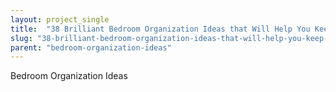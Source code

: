 ```yaml
---
layout: project_single
title:  "38 Brilliant Bedroom Organization Ideas that Will Help You Keep Everything in its Place"
slug: "38-brilliant-bedroom-organization-ideas-that-will-help-you-keep-everything-in-its-place"
parent: "bedroom-organization-ideas"
---
```

Bedroom Organization Ideas